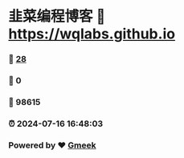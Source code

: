 # 韭菜编程博客 :link: https://wqlabs.github.io 
### :page_facing_up: [28](https://wqlabs.github.io/tag.html) 
### :speech_balloon: 0 
### :hibiscus: 98615 
### :alarm_clock: 2024-07-16 16:48:03 
### Powered by :heart: [Gmeek](https://github.com/Meekdai/Gmeek)
